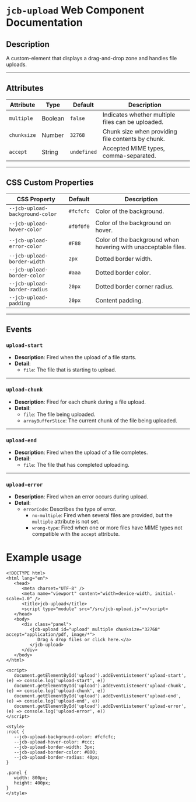 
# `jcb-upload` Web Component Documentation

## Description

A custom-element that displays a drag-and-drop zone and handles file uploads.

---

## Attributes

| Attribute          | Type    | Default     | Description                                              |
|--------------------|---------|-------------|----------------------------------------------------------|
| `multiple`         | Boolean | `false`     | Indicates whether multiple files can be uploaded.        |
| `chunksize`        | Number  | `32768`     | Chunk size when providing file contents by chunk.        |
| `accept`           | String  | `undefined` | Accepted MIME types, comma-separated.                    |

---

## CSS Custom Properties

| CSS Property                          | Default    | Description                                              |
|---------------------------------------|------------|----------------------------------------------------------|
| `--jcb-upload-background-color`       | `#fcfcfc`  | Color of the background.                                 |
| `--jcb-upload-hover-color`            | `#f0f0f0`  | Color of the background on hover.                        |
| `--jcb-upload-error-color`            | `#F88`     | Color of the background when hovering with unacceptable files. |
| `--jcb-upload-border-width`           | `2px`      | Dotted border width.                                     |
| `--jcb-upload-border-color`           | `#aaa`     | Dotted border color.                                     |
| `--jcb-upload-border-radius`          | `20px`     | Dotted border corner radius.                             |
| `--jcb-upload-padding`                | `20px`     | Content padding.                                         |

---

## Events

### `upload-start`
- **Description**: Fired when the upload of a file starts.
- **Detail**:
  - `file`: The file that is starting to upload.

---

### `upload-chunk`
- **Description**: Fired for each chunk during a file upload.
- **Detail**:
  - `file`: The file being uploaded.
  - `arrayBufferSlice`: The current chunk of the file being uploaded.

---

### `upload-end`
- **Description**: Fired when the upload of a file completes.
- **Detail**:
  - `file`: The file that has completed uploading.

---

### `upload-error`
- **Description**: Fired when an error occurs during upload.
- **Detail**:
  - `errorCode`: Describes the type of error.
    - `no-multiple`: Fired when several files are provided, but the `multiple` attribute is not set.
    - `wrong-type`: Fired when one or more files have MIME types not compatible with the `accept` attribute.




# Example usage

```
<!DOCTYPE html>
<html lang="en">
   <head>
      <meta charset="UTF-8" />
      <meta name="viewport" content="width=device-width, initial-scale=1.0" />
      <title>jcb-upload</title>
      <script type="module" src="/src/jcb-upload.js"></script>
   </head>
   <body>
      <div class="panel">
         <jcb-upload id="upload" multiple chunksize="32768" accept="application/pdf, image/*">
            Drag & drop files or click here.</a>
         </jcb-upload>
      </div>
   </body>
</html>

<script>
   document.getElementById('upload').addEventListener('upload-start', (e) => console.log('upload-start', e))
   document.getElementById('upload').addEventListener('upload-chunk', (e) => console.log('upload-chunk', e))
   document.getElementById('upload').addEventListener('upload-end', (e) => console.log('upload-end', e))
   document.getElementById('upload').addEventListener('upload-error', (e) => console.log('upload-error', e))
</script>

<style>
:root {
   --jcb-upload-background-color: #fcfcfc;
   --jcb-upload-hover-color: #ccc;
   --jcb-upload-border-width: 3px;
   --jcb-upload-border-color: #800;
   --jcb-upload-border-radius: 40px;
}

.panel {
   width: 800px;
   height: 400px;
}
</style>
```
